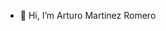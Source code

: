 - 👋 Hi, I’m Arturo Martinez Romero

<!---
ArturoMrtzRomero/ArturoMrtzRomero is a ✨ special ✨ repository because its `README.md` (this file) appears on your GitHub profile.
You can click the Preview link to take a look at your changes.
--->
